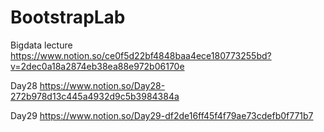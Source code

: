 # BootstrapLab
 
Bigdata lecture https://www.notion.so/ce0f5d22bf4848baa4ece180773255bd?v=2dec0a18a2874eb38ea88e972b06170e

Day28 https://www.notion.so/Day28-272b978d13c445a4932d9c5b3984384a

Day29 https://www.notion.so/Day29-df2de16ff45f4f79ae73cdefb0f771b7
